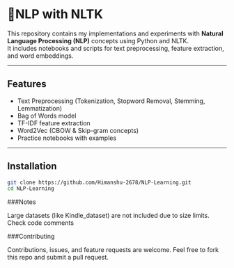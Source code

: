 # 📘NLP with NLTK

This repository contains my implementations and experiments with **Natural Language Processing (NLP)** concepts using Python and NLTK.  
It includes notebooks and scripts for text preprocessing, feature extraction, and word embeddings.



---

## Features
- Text Preprocessing (Tokenization, Stopword Removal, Stemming, Lemmatization)
- Bag of Words model
- TF-IDF feature extraction
- Word2Vec (CBOW & Skip-gram concepts)
- Practice notebooks with examples

---

## Installation
```bash
git clone https://github.com/Himanshu-2678/NLP-Learning.git
cd NLP-Learning
```

###Notes

Large datasets (like Kindle_dataset) are not included due to size limits.
Check code comments

###Contributing

Contributions, issues, and feature requests are welcome.
Feel free to fork this repo and submit a pull request.
